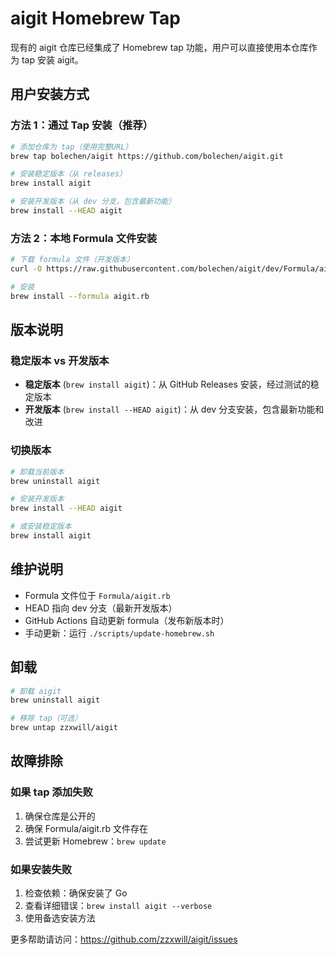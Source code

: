 # aigit Homebrew Tap

现有的 aigit 仓库已经集成了 Homebrew tap 功能，用户可以直接使用本仓库作为 tap 安装 aigit。

## 用户安装方式

### 方法 1：通过 Tap 安装（推荐）

```bash
# 添加仓库为 tap（使用完整URL）
brew tap bolechen/aigit https://github.com/bolechen/aigit.git

# 安装稳定版本（从 releases）
brew install aigit

# 安装开发版本（从 dev 分支，包含最新功能）
brew install --HEAD aigit
```

### 方法 2：本地 Formula 文件安装

```bash
# 下载 formula 文件（开发版本）
curl -O https://raw.githubusercontent.com/bolechen/aigit/dev/Formula/aigit.rb

# 安装
brew install --formula aigit.rb
```

## 版本说明

### 稳定版本 vs 开发版本

- **稳定版本** (`brew install aigit`)：从 GitHub Releases 安装，经过测试的稳定版本
- **开发版本** (`brew install --HEAD aigit`)：从 dev 分支安装，包含最新功能和改进

### 切换版本

```bash
# 卸载当前版本
brew uninstall aigit

# 安装开发版本
brew install --HEAD aigit

# 或安装稳定版本
brew install aigit
```

## 维护说明

- Formula 文件位于 `Formula/aigit.rb`
- HEAD 指向 dev 分支（最新开发版本）
- GitHub Actions 自动更新 formula（发布新版本时）
- 手动更新：运行 `./scripts/update-homebrew.sh`

## 卸载

```bash
# 卸载 aigit
brew uninstall aigit

# 移除 tap（可选）
brew untap zzxwill/aigit
```

## 故障排除

### 如果 tap 添加失败

1. 确保仓库是公开的
2. 确保 Formula/aigit.rb 文件存在
3. 尝试更新 Homebrew：`brew update`

### 如果安装失败

1. 检查依赖：确保安装了 Go
2. 查看详细错误：`brew install aigit --verbose`
3. 使用备选安装方法

更多帮助请访问：https://github.com/zzxwill/aigit/issues